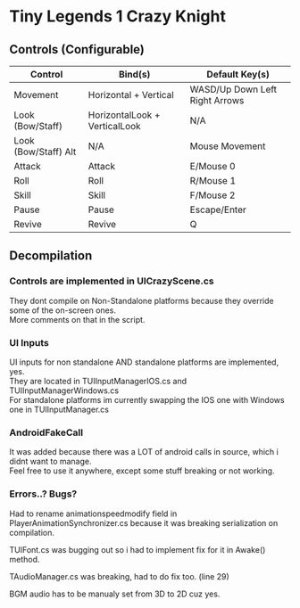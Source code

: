# Tiny Legends 1 Crazy Knight

## Controls (Configurable)
|Control|Bind(s)|Default Key(s)|
|-------|----|--------------|
|Movement|Horizontal + Vertical|WASD/Up Down Left Right Arrows|
|Look (Bow/Staff)|HorizontalLook + VerticalLook|N/A|
|Look (Bow/Staff) Alt|N/A|Mouse Movement|
|Attack|Attack|E/Mouse 0|
|Roll|Roll|R/Mouse 1|
|Skill|Skill|F/Mouse 2|
|Pause|Pause|Escape/Enter|
|Revive|Revive|Q|

## Decompilation

### Controls are implemented in UICrazyScene.cs  
They dont compile on Non-Standalone platforms because they override some of the on-screen ones.  
More comments on that in the script.  

### UI Inputs  
UI inputs for non standalone AND standalone platforms are implemented, yes.  
They are located in TUIInputManagerIOS.cs and TUIInputManagerWindows.cs  
For standalone platforms im currently swapping the IOS one with Windows one in TUIInputManager.cs

### AndroidFakeCall  
It was added because there was a LOT of android calls in source, which i didnt want to manage.  
Feel free to use it anywhere, except some stuff breaking or not working.

### Errors..? Bugs?

Had to rename animationspeedmodify field in PlayerAnimationSynchronizer.cs because it was breaking serialization on compilation.

TUIFont.cs was bugging out so i had to implement fix for it in Awake() method.

TAudioManager.cs was breaking, had to do fix too. (line 29)

BGM audio has to be manualy set from 3D to 2D cuz yes.